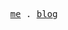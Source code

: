 <p align="center">
  <samp>
    <a href=">https://jpolivra-me.vercel.app">me</a> .
    <a href=">https://jpolivra-me.vercel.app">blog</a> 
  </samp>
</p>
